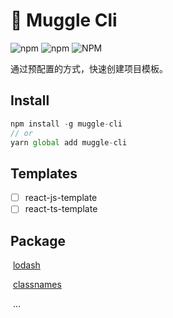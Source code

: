 # 🚀 Muggle Cli

![npm](https://img.shields.io/npm/v/muggle-cli) ![npm](https://img.shields.io/npm/dt/muggle-cli) ![NPM](https://img.shields.io/npm/l/muggle-cli?color=red)

通过预配置的方式，快速创建项目模板。

## Install

```js
npm install -g muggle-cli
// or
yarn global add muggle-cli
```

## Templates

- [ ] react-js-template
- [ ] react-ts-template

## Package

​	[lodash](https://www.lodashjs.com/)

​	[classnames](https://github.com/JedWatson/classnames#readme)

​	…

